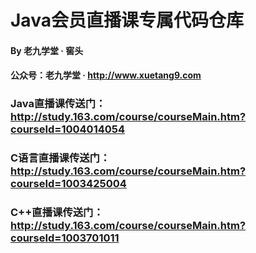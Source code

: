 # Java会员直播课专属代码仓库
#### By 老九学堂 · 窖头 
#### 公众号：老九学堂 · http://www.xuetang9.com
### Java直播课传送门：http://study.163.com/course/courseMain.htm?courseId=1004014054 
### C语言直播课传送门：http://study.163.com/course/courseMain.htm?courseId=1003425004
### C++直播课传送门：http://study.163.com/course/courseMain.htm?courseId=1003701011
